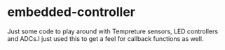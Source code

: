 # embedded-controller
Just some code to play around with Tempreture sensors, LED controllers and ADCs.I just used this to get a feel for callback functions as well.
